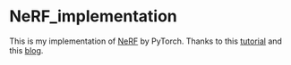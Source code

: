 # NeRF_implementation

This is my implementation of [NeRF](https://arxiv.org/abs/2003.08934) by PyTorch. Thanks to this [tutorial](https://towardsdatascience.com/its-nerf-from-nothing-build-a-vanilla-nerf-with-pytorch-7846e4c45666) and this [blog](https://pyimagesearch.com/2021/11/10/computer-graphics-and-deep-learning-with-nerf-using-tensorflow-and-keras-part-1/). 